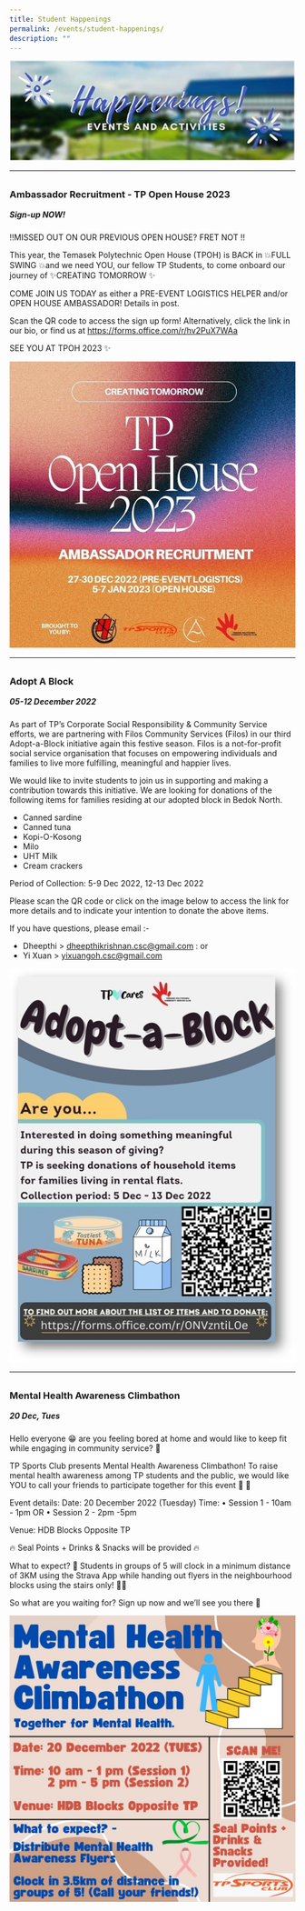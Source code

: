```yaml
---
title: Student Happenings
permalink: /events/student-happenings/
description: ""
---
```

![](/images/Events/Happenings/header_happenings.jpg)

<hr>
<br>

<h3 style="margin-top:0%">Ambassador Recruitment - TP Open House 2023</h3>
<h5 style="margin-top:0%"><i>Sign-up NOW!</i></h5>

‼️MISSED OUT ON OUR PREVIOUS OPEN HOUSE? FRET NOT ‼️

This year, the Temasek Polytechnic Open House (TPOH) is BACK in 💥FULL SWING 💥and we need YOU, our fellow TP Students, to come onboard our journey of ✨CREATING TOMORROW ✨

COME JOIN US TODAY as either a PRE-EVENT LOGISTICS HELPER and/or OPEN HOUSE AMBASSADOR! Details in post. 

Scan the QR code to access the sign up form! Alternatively, click the link in our bio, or find us at https://forms.office.com/r/hv2PuX7WAa 

SEE YOU AT TPOH 2023 ✨

![](/images/Events/Happenings/2022%2012%2008/happenings_oh23.jpg)

<hr>
<br>

<h3 style="margin-top:0%">Adopt A Block</h3>
<h5 style="margin-top:0%"><i>05-12 December 2022</i></h5>

As part of TP’s Corporate Social Responsibility & Community Service efforts, we are partnering with Filos Community Services (Filos) in our third Adopt-a-Block initiative again this festive season. Filos is a not-for-profit social service organisation that focuses on empowering individuals and families to live more fulfilling, meaningful and happier lives.

We would like to invite students to join us in supporting and making a contribution towards this initiative. We are looking for donations of the following items for families residing at our adopted block in Bedok North. 
-	Canned sardine
-	Canned tuna
-	Kopi-O-Kosong 
-	Milo
-	UHT Milk 
-	Cream crackers

Period of Collection: 5-9 Dec 2022, 12-13 Dec 2022

Please scan the QR code or click on the image below to access the link for more details and to indicate your intention to donate the above items. 

If you have questions, please email :-
-	Dheepthi > dheepthikrishnan.csc@gmail.com : or 
-	Yi Xuan > yixuangoh.csc@gmail.com

![](/images/Events/Happenings/2022%2012%2008/happenings_adopt.jpg)

<hr>
<br>

<h3 style="margin-top:0%">Mental Health Awareness Climbathon</h3>
<h5 style="margin-top:0%"><i>20 Dec, Tues</i></h5>

Hello everyone 😁 are you feeling bored at home and would like to keep fit while engaging in community service? 🤔

TP Sports Club presents Mental Health Awareness Climbathon! To raise mental health awareness among TP students and the public, we would like YOU to call your friends to participate together for this event 🏃 💪

Event details: 
Date: 20 December 2022 (Tuesday) 
Time: 
•	Session 1 - 10am - 1pm 
OR
•	Session 2 - 2pm -5pm 

Venue: HDB Blocks Opposite TP

🔥 Seal Points + Drinks & Snacks will be provided 🔥

What to expect? 🧐
Students in groups of 5 will clock in a minimum distance of 3KM using the Strava App while handing out flyers in the neighbourhood blocks using the stairs only! 😮‍💨

So what are you waiting for? Sign up now and we’ll see you there 🤩

![](/images/Events/Happenings/2022%2012%2008/happenings_mental.jpg)